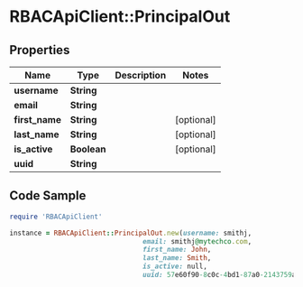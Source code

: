 # RBACApiClient::PrincipalOut

## Properties

Name | Type | Description | Notes
------------ | ------------- | ------------- | -------------
**username** | **String** |  | 
**email** | **String** |  | 
**first_name** | **String** |  | [optional] 
**last_name** | **String** |  | [optional] 
**is_active** | **Boolean** |  | [optional] 
**uuid** | **String** |  | 

## Code Sample

```ruby
require 'RBACApiClient'

instance = RBACApiClient::PrincipalOut.new(username: smithj,
                                 email: smithj@mytechco.com,
                                 first_name: John,
                                 last_name: Smith,
                                 is_active: null,
                                 uuid: 57e60f90-8c0c-4bd1-87a0-2143759aae1c)
```


